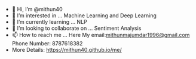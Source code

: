 - 👋 Hi, I’m @mithun40
- 👀 I’m interested in ... Machine Learning and Deep Learning
- 🌱 I’m currently learning ... NLP
- 💞️ I’m looking to collaborate on ... Sentiment Analysis
- 📫 How to reach me ... 
Here My email:mithunmajumdar1996@gmail.com
Phone Number: 8787618382
- More Details: https://mithun40.github.io/me/

<!---
mithun40/mithun40 is a ✨ special ✨ repository because its `README.md` (this file) appears on your GitHub profile.
You can click the Preview link to take a look at your changes.
--->
